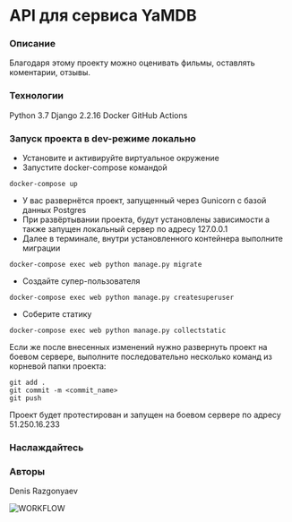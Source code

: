 # API для сервиса YaMDB
### Описание
Благодаря этому проекту можно оценивать фильмы, оставлять коментарии, отзывы.
### Технологии
Python 3.7
Django 2.2.16
Docker
GitHub Actions

### Запуск проекта в dev-режиме локально
- Установите и активируйте виртуальное окружение
- Запустите docker-compose командой
```
docker-compose up
``` 

- У вас развернётся проект, запущенный через Gunicorn с базой данных Postgres
- При развёртывании проекта, будут установлены зависимости а также запущен локальный сервер по адресу 127.0.0.1
- Далее в терминале, внутри установленного контейнера выполните миграции
``` 
docker-compose exec web python manage.py migrate
```
- Создайте супер-пользователя
``` 
docker-compose exec web python manage.py createsuperuser
```
- Соберите статику
```
docker-compose exec web python manage.py collectstatic
```
Если же после внесенных изменений нужно развернуть проект на боевом сервере,
выполните последовательно несколько команд из корневой папки проекта:
```
git add .
git commit -m <commit_name>
git push
```
Проект будет протестирован и запущен на боевом сервере по адресу 51.250.16.233

### Наслаждайтесь
### Авторы
Denis Razgonyaev

![WORKFLOW](https://github.com/lightning1701/yamdb_final/actions/workflows/yamdb_workflow.yaml/badge.svg)
